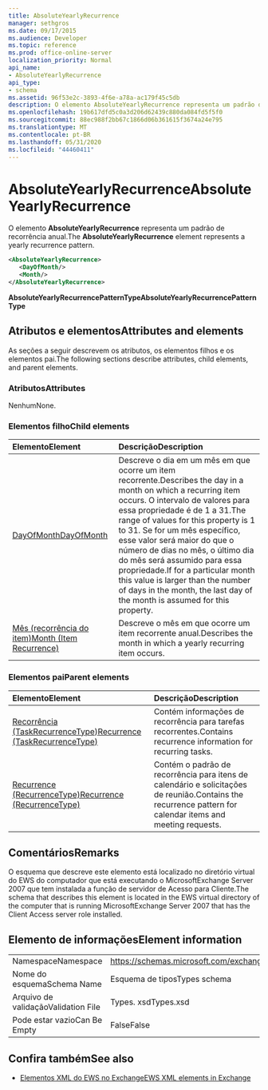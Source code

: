 ```yaml
---
title: AbsoluteYearlyRecurrence
manager: sethgros
ms.date: 09/17/2015
ms.audience: Developer
ms.topic: reference
ms.prod: office-online-server
localization_priority: Normal
api_name:
- AbsoluteYearlyRecurrence
api_type:
- schema
ms.assetid: 96f53e2c-3893-4f6e-a78a-ac179f45c5db
description: O elemento AbsoluteYearlyRecurrence representa um padrão de recorrência anual.
ms.openlocfilehash: 19b617dfd5c0a3d206d62439c880da084fd5f5f0
ms.sourcegitcommit: 88ec988f2bb67c1866d06b361615f3674a24e795
ms.translationtype: MT
ms.contentlocale: pt-BR
ms.lasthandoff: 05/31/2020
ms.locfileid: "44460411"
---
```

# <a name="absoluteyearlyrecurrence"></a><span data-ttu-id="00a9c-103">AbsoluteYearlyRecurrence</span><span class="sxs-lookup"><span data-stu-id="00a9c-103">AbsoluteYearlyRecurrence</span></span>

<span data-ttu-id="00a9c-104">O elemento **AbsoluteYearlyRecurrence** representa um padrão de recorrência anual.</span><span class="sxs-lookup"><span data-stu-id="00a9c-104">The **AbsoluteYearlyRecurrence** element represents a yearly recurrence pattern.</span></span> 
  
```xml
<AbsoluteYearlyRecurrence>
   <DayOfMonth/>
   <Month/>
</AbsoluteYearlyRecurrence>
```

 <span data-ttu-id="00a9c-105">**AbsoluteYearlyRecurrencePatternType**</span><span class="sxs-lookup"><span data-stu-id="00a9c-105">**AbsoluteYearlyRecurrencePatternType**</span></span>
## <a name="attributes-and-elements"></a><span data-ttu-id="00a9c-106">Atributos e elementos</span><span class="sxs-lookup"><span data-stu-id="00a9c-106">Attributes and elements</span></span>

<span data-ttu-id="00a9c-107">As seções a seguir descrevem os atributos, os elementos filhos e os elementos pai.</span><span class="sxs-lookup"><span data-stu-id="00a9c-107">The following sections describe attributes, child elements, and parent elements.</span></span>
  
### <a name="attributes"></a><span data-ttu-id="00a9c-108">Atributos</span><span class="sxs-lookup"><span data-stu-id="00a9c-108">Attributes</span></span>

<span data-ttu-id="00a9c-109">Nenhum</span><span class="sxs-lookup"><span data-stu-id="00a9c-109">None.</span></span>
  
### <a name="child-elements"></a><span data-ttu-id="00a9c-110">Elementos filho</span><span class="sxs-lookup"><span data-stu-id="00a9c-110">Child elements</span></span>

|<span data-ttu-id="00a9c-111">**Elemento**</span><span class="sxs-lookup"><span data-stu-id="00a9c-111">**Element**</span></span>|<span data-ttu-id="00a9c-112">**Descrição**</span><span class="sxs-lookup"><span data-stu-id="00a9c-112">**Description**</span></span>|
|:-----|:-----|
|[<span data-ttu-id="00a9c-113">DayOfMonth</span><span class="sxs-lookup"><span data-stu-id="00a9c-113">DayOfMonth</span></span>](dayofmonth.md) <br/> |<span data-ttu-id="00a9c-114">Descreve o dia em um mês em que ocorre um item recorrente.</span><span class="sxs-lookup"><span data-stu-id="00a9c-114">Describes the day in a month on which a recurring item occurs.</span></span> <span data-ttu-id="00a9c-115">O intervalo de valores para essa propriedade é de 1 a 31.</span><span class="sxs-lookup"><span data-stu-id="00a9c-115">The range of values for this property is 1 to 31.</span></span> <span data-ttu-id="00a9c-116">Se for um mês específico, esse valor será maior do que o número de dias no mês, o último dia do mês será assumido para essa propriedade.</span><span class="sxs-lookup"><span data-stu-id="00a9c-116">If for a particular month this value is larger than the number of days in the month, the last day of the month is assumed for this property.</span></span>  <br/> |
|[<span data-ttu-id="00a9c-117">Mês (recorrência do item)</span><span class="sxs-lookup"><span data-stu-id="00a9c-117">Month (Item Recurrence)</span></span>](month-item-recurrence.md) <br/> |<span data-ttu-id="00a9c-118">Descreve o mês em que ocorre um item recorrente anual.</span><span class="sxs-lookup"><span data-stu-id="00a9c-118">Describes the month in which a yearly recurring item occurs.</span></span>  <br/> |
   
### <a name="parent-elements"></a><span data-ttu-id="00a9c-119">Elementos pai</span><span class="sxs-lookup"><span data-stu-id="00a9c-119">Parent elements</span></span>

|<span data-ttu-id="00a9c-120">**Elemento**</span><span class="sxs-lookup"><span data-stu-id="00a9c-120">**Element**</span></span>|<span data-ttu-id="00a9c-121">**Descrição**</span><span class="sxs-lookup"><span data-stu-id="00a9c-121">**Description**</span></span>|
|:-----|:-----|
|[<span data-ttu-id="00a9c-122">Recorrência (TaskRecurrenceType)</span><span class="sxs-lookup"><span data-stu-id="00a9c-122">Recurrence (TaskRecurrenceType)</span></span>](recurrence-taskrecurrencetype.md) <br/> |<span data-ttu-id="00a9c-123">Contém informações de recorrência para tarefas recorrentes.</span><span class="sxs-lookup"><span data-stu-id="00a9c-123">Contains recurrence information for recurring tasks.</span></span>  <br/> |
|[<span data-ttu-id="00a9c-124">Recurrence (RecurrenceType)</span><span class="sxs-lookup"><span data-stu-id="00a9c-124">Recurrence (RecurrenceType)</span></span>](recurrence-recurrencetype.md) <br/> |<span data-ttu-id="00a9c-125">Contém o padrão de recorrência para itens de calendário e solicitações de reunião.</span><span class="sxs-lookup"><span data-stu-id="00a9c-125">Contains the recurrence pattern for calendar items and meeting requests.</span></span>  <br/> |
   
## <a name="remarks"></a><span data-ttu-id="00a9c-126">Comentários</span><span class="sxs-lookup"><span data-stu-id="00a9c-126">Remarks</span></span>

<span data-ttu-id="00a9c-127">O esquema que descreve este elemento está localizado no diretório virtual do EWS do computador que está executando o MicrosoftExchange Server 2007 que tem instalada a função de servidor de Acesso para Cliente.</span><span class="sxs-lookup"><span data-stu-id="00a9c-127">The schema that describes this element is located in the EWS virtual directory of the computer that is running MicrosoftExchange Server 2007 that has the Client Access server role installed.</span></span>
  
## <a name="element-information"></a><span data-ttu-id="00a9c-128">Elemento de informações</span><span class="sxs-lookup"><span data-stu-id="00a9c-128">Element information</span></span>

|||
|:-----|:-----|
|<span data-ttu-id="00a9c-129">Namespace</span><span class="sxs-lookup"><span data-stu-id="00a9c-129">Namespace</span></span>  <br/> |https://schemas.microsoft.com/exchange/services/2006/types  <br/> |
|<span data-ttu-id="00a9c-130">Nome do esquema</span><span class="sxs-lookup"><span data-stu-id="00a9c-130">Schema Name</span></span>  <br/> |<span data-ttu-id="00a9c-131">Esquema de tipos</span><span class="sxs-lookup"><span data-stu-id="00a9c-131">Types schema</span></span>  <br/> |
|<span data-ttu-id="00a9c-132">Arquivo de validação</span><span class="sxs-lookup"><span data-stu-id="00a9c-132">Validation File</span></span>  <br/> |<span data-ttu-id="00a9c-133">Types. xsd</span><span class="sxs-lookup"><span data-stu-id="00a9c-133">Types.xsd</span></span>  <br/> |
|<span data-ttu-id="00a9c-134">Pode estar vazio</span><span class="sxs-lookup"><span data-stu-id="00a9c-134">Can Be Empty</span></span>  <br/> |<span data-ttu-id="00a9c-135">False</span><span class="sxs-lookup"><span data-stu-id="00a9c-135">False</span></span>  <br/> |
   
## <a name="see-also"></a><span data-ttu-id="00a9c-136">Confira também</span><span class="sxs-lookup"><span data-stu-id="00a9c-136">See also</span></span>

- [<span data-ttu-id="00a9c-137">Elementos XML do EWS no Exchange</span><span class="sxs-lookup"><span data-stu-id="00a9c-137">EWS XML elements in Exchange</span></span>](ews-xml-elements-in-exchange.md)

